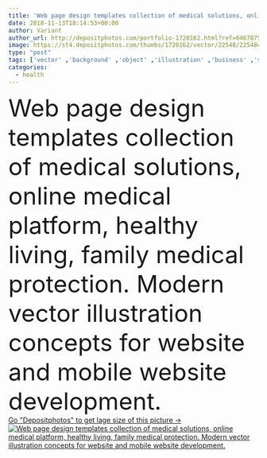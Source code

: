```yaml
---
title: 'Web page design templates collection of medical solutions, online medical platform, healthy living, family medical protection. Modern vector illustration concepts for website and mobile website development. '
date: 2018-11-13T18:14:53+00:00
author: Variant
author_url: http://depositphotos.com/portfolio-1720162.html?ref=64678756
image: https://st4.depositphotos.com/thumbs/1720162/vector/22548/225484562/api_thumb_450.jpg?forcejpeg=true
type: "post"
tags: ['vector' ,'background' ,'object' ,'illustration' ,'business' ,'sign' ,'people' ,'abstract' ,'family' ,'healthcare' ,'protection' ,'medical' ,'technology' ,'banner' ,'character' ,'symbol' ,'concept' ,'icon' ,'doctor' ,'hospital' ,'mobile' ,'flat' ,'development' ,'internet' ,'web' ,'template' ,'page' ,'solution' ,'online' ,'marketing' ,'website' ,'layout' ,'site' ,'team' ,'insurance' ,'logo' ,'interface' ,'landing' ,'app' ,'mockup' ,'responsive' ,'health care' ,'healthy living' ,'ui and ux' ]
categories: 
  - health
---
```

<div aling="center">
            <font size="60"> Web page design templates collection of medical solutions, online medical platform, healthy living, family medical protection. Modern vector illustration concepts for website and mobile website development.</font>   
</div>
<div>
    <a href='https://depositphotos.com/225484562/stock-illustration-web-page-design-templates-collection.html?ref=64678756' target=_blank > Go "Depositphotos" to get lage size of this picture ->
        <img href='https://depositphotos.com/225484562/stock-illustration-web-page-design-templates-collection.html?ref=64678756' src='https://st4.depositphotos.com/1720162/22548/v/950/depositphotos_225484562-stock-illustration-web-page-design-templates-collection.jpg?forcejpeg=true' alt='Web page design templates collection of medical solutions, online medical platform, healthy living, family medical protection. Modern vector illustration concepts for website and mobile website development.' >
    </a>
</div>

